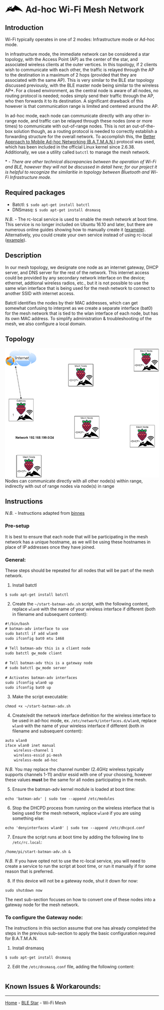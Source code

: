 #  <img src="BATMAN.svg" width="60" height="auto" alt="B.A.T.M.A.N. icon"> Ad-hoc Wi-Fi Mesh Network

## Introduction
Wi-Fi typically operates in one of 2 modes: Infrastructure mode or Ad-hoc mode. 

In infrastructure mode, the immediate network can be considered a star topology, with the Access Point (AP) as the center of the star, and associated wireless clients at the outer vertices. In this topology, if 2 clients wish to communicate with each other, the traffic is relayed through the AP to the destination in a maximum of 2 hops (provided that they are associated with the same AP). This is very similar to the BLE star topology discussed previously, with the BLE master node being similar to the wireless AP&ast;. For a closed environment, as the central node is aware of all nodes, no routing protocol is needed; nodes simply send their traffic through the AP, who then forwards it to its destination. A significant drawback of this however is that communication range is limited and centered around the AP. 

In ad-hoc mode, each node can communicate directly with any other in-range node, and traffic can be relayed through these nodes (one or more times) to communicate with out-of-range nodes. This is not an out-of-the-box solution though, as a routing protocol is needed to correctly establish a forwarding structure for the overall network. To accomplish this, the [Better Approach to Mobile Ad-hoc Networking (B.A.T.M.A.N.)](http://www.open-mesh.org) protocol was used, which has been included in the official Linux kernel since 2.6.38. Additionally, we use a utility called `batctl` to manage the mesh network.

&ast; - <i>There are other technical discrepancies between the operation of Wi-Fi and BLE, however they will not be discussed in detail here; for our project it is helpful to recognize the similaritie in topology between Bluetooth and Wi-Fi Infrastructure mode.</i>

## Required packages

- Batctl: `$ sudo apt-get install batctl`
- DNSmasq: `$ sudo apt-get install dnsmasq` 

<i>N.B.</i> - The rc-local service is used to enable the mesh network at boot time. This service is no longer included on Ubuntu 16.10 and later, but there are numerous online guides showing how to manually create it &#40;[example](https://marsown.com/wordpress/how-to-enable-etc-rc-local-with-systemd-on-ubuntu-20-04/)&#41;. Alternatively, you could create your own service instead of using rc-local &#40;[example](https://marsown.com/wordpress/how-to-enable-etc-rc-local-with-systemd-on-ubuntu-20-04/)&#41;. 

## Description

In our mesh topology, we designate one node as an internet gateway, DHCP server, and DNS server for the rest of the network. This internet access could be provided by any secondary network interface on the device; ethernet, addtional wireless radios, etc., but it is not possible to use the same wlan interface that is being used for the mesh network to connect to another SSID with internet access.

Batctl identifies the nodes by their MAC addresses, which can get somewhat confusing to interpret as we create a separate interface (bat0) for the mesh network that is tied to the wlan interface of each node, but has its own MAC address. To simplify administration & troubleshooting of the mesh, we also configure a local domain.


## Topology
<img src="WIFI_topology.png" width="600" height="auto"> 
Nodes can communicate directly with all other node(s) within range, indirectly with out of range nodes via node(s) in range

## Instructions

<i>N.B.</i> - Instructions adapted from [binnes](https://github.com/binnes/WiFiMeshRaspberryPi)

### Pre-setup

It is best to ensure that each node that will be participating in the mesh network has a unique hostname, as we will be using these hostnames in place of IP addresses once they have joined.

### General:

These steps should be repeated for all nodes that will be part of the mesh network.

1. Install batctl
```
$ sudo apt-get install batctl
```

2. Create the `~/start-batman-adv.sh` script, with the following content, replace `wlan0` with the name of your wireless interface if different (both in filename and subsequent content):
```
#!/bin/bash
# batman-adv interface to use
sudo batctl if add wlan0
sudo ifconfig bat0 mtu 1468

# Tell batman-adv this is a client node
sudo batctl gw_mode client

# Tell batman-adv this is a gateway node
# sudo batctl gw_mode server

# Activates batman-adv interfaces
sudo ifconfig wlan0 up
sudo ifconfig bat0 up
```

3. Make the script executable:
```
chmod +x ~/start-batman-adv.sh
```

4. Create/edit the network interface definition for the wireless interface to be used in ad-hoc mode, ex. `/etc/network/interfaces.d/wlan0`, replace `wlan0` with the name of your wireless interface if different (both in filename and subsequent content):
```
auto wlan0
iface wlan0 inet manual
    wireless-channel 1
    wireless-essid pi-mesh
    wireless-mode ad-hoc
```
<i>N.B.</i> You may replace the channel number (2.4GHz wireless typically supports channels 1-11) and/or essid with one of your choosing, however these values **must** be the same for all nodes participating in the mesh.

5. Ensure the batman-adv kernel module is loaded at boot time:
```
echo 'batman-adv' | sudo tee --append /etc/modules
```

6. Stop the DHCPD process from running on the wireless interface that is being used for the mesh network, replace `wlan0` if you are using something else:
```
echo 'denyinterfaces wlan0' | sudo tee --append /etc/dhcpcd.conf
```

7. Ensure the script runs at boot time by adding the following line to `/etc/rc.local`:
```
/home/pi/start-batman-adv.sh &
```
<i>N.B.</i> If you have opted not to use the rc-local service, you will need to create a service to run the script at boot time, or run it manually if for some reason that is preferred.

8. If this device will not be a gateway node, shut it down for now:
```
sudo shutdown now
```

The next sub-section focuses on how to convert one of these nodes into a gateway node for the mesh network.

### To configure the Gateway node:

The instructions in this section assume that one has already completed the steps in the previous sub-section to apply the basic configuration required for B.A.T.M.A.N.

1. Install dnsmasq
```
$ sudo apt-get install dnsmasq
```

2. Edit the `/etc/dnsmasq.conf` file, adding the following content:
```

```



## Known Issues & Workarounds:


___
[Home](/../../) - [BLE Star](../BLE_star) - Wi-Fi Mesh
